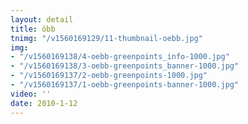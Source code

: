 ```yaml
---
layout: detail
title: öbb
tnimg: "/v1560169129/11-thumbnail-oebb.jpg"
img:
- "/v1560169138/4-oebb-greenpoints_info-1000.jpg"
- "/v1560169138/3-oebb-greenpoints_banner-1000.jpg"
- "/v1560169137/2-oebb-greenpoints-1000.jpg"
- "/v1560169137/1-oebb-greenpoints-banner-1000.jpg"
video: ''
date: 2010-1-12
---
```

